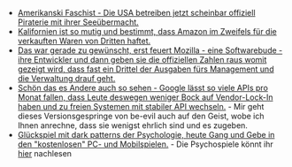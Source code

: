 * [Amerikanski Faschist - Die USA betreiben jetzt scheinbar offiziell Piraterie mit ihrer Seeübermacht.](https://blog.fefe.de/?ts=a1c7f6cf)
* [Kalifornien ist so mutig und bestimmt, dass Amazon im Zweifels für die verkauften Waren von Dritten haftet.](https://blog.fefe.de/?ts=a1c7f302)
* [Das war gerade zu gewünscht, erst feuert Mozilla - eine Softwarebude - ihre Entwickler und dann geben sie die offiziellen Zahlen raus womit gezeigt wird, dass fast ein Drittel der Ausgaben fürs Management und die Verwaltung drauf geht.](https://blog.fefe.de/?ts=a1c7f105)
* [Schön das es Andere auch so sehen - Google lässt so viele APIs pro Monat fallen, dass Leute deswegen weniger Bock auf Vendor-Lock-In haben und zu freien Systemen mit stabiler API wechseln.](https://blog.fefe.de/?ts=a1c6d110) - Mir geht dieses Versionsgespringe von be-evil auch auf den Geist, wobe ich Ihnen anrechne, dass sie wenigst ehrlich sind und es zugeben.
* [Glückspiel mit dark patterns der Psychologie, heute Gang und Gebe in den "kostenlosen" PC- und Mobilspielen.](https://blog.fefe.de/?ts=a1c9859b) - Die Psychospiele könnt ihr [hier](https://www.forbes.com/sites/jamiemadigan/2019/07/06/the-psychology-of-fortnites-battle-pass/) nachlesen
